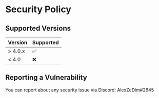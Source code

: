# Security Policy

## Supported Versions

| Version | Supported          |
| ------- | ------------------ |
| > 4.0.x | :white_check_mark: |
| < 4.0   | :x:                |

## Reporting a Vulnerability

You can report about any security issue via Discord: AlexZeDim#2645
